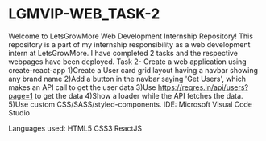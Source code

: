 # LGMVIP-WEB_TASK-2
Welcome to LetsGrowMore Web Development Internship Repository!
This repository is a part of my internship responsibility as a web development intern at LetsGrowMore. I have completed 2 tasks and the respective webpages have been deployed.
Task 2- Create a web application using create-react-app
  1)Create a User card grid layout having a navbar showing any brand name
  2)Add a button in the navbar saying 'Get Users', which makes an API call to get the user data
  3)Use https://reqres.in/api/users?page=1 to get the data
  4)Show a loader while the API fetches the data.
  5)Use custom CSS/SASS/styled-components.
IDE:
Microsoft Visual Code Studio

Languages used:
HTML5
CSS3
ReactJS
